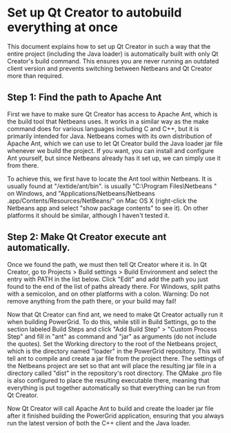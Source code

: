 ﻿Set up Qt Creator to autobuild everything at once
=================================================

This document explains how to set up Qt Creator in such a way that the entire project 
(including the Java loader) is automatically built with only Qt Creator's build command.
This ensures you are never running an outdated client version and prevents switching 
between Netbeans and Qt Creator more than required.

Step 1: Find the path to Apache Ant 
-----------------------------------
First we have to make sure Qt Creator has access to Apache Ant, which is the build tool 
that Netbeans uses. It works in a similar way as the make command does for various 
languages including C and C++, but it is primarily intended for Java. Netbeans comes 
with its own distribution of Apache Ant, which we can use to let Qt Creator build the
Java loader jar file whenever we build the project. If you want, you can install and 
configure Ant yourself, but since Netbeans already has it set up, we can simply use it
from there.

To achieve this, we first have to locate the Ant tool within Netbeans. It is usually found 
at "<NetbeansRoot>/extide/ant/bin". <NetbeansRoot> is usually "C:\Program Files\Netbeans <version>\" 
on Windows, and "Applications/Netbeans/Netbeans <version>.app/Contents/Resources/NetBeans/" on 
Mac OS X (right-click the Netbeans app and select "show package contents" to see it). On other 
platforms it should be similar, although I haven't tested it.

Step 2: Make Qt Creator execute ant automatically.
--------------------------------------------------
Once we found the path, we must then tell Qt Creator where it is. In Qt Creator, go to 
Projects > Build settings > Build Environment and select the entry with PATH in the list 
below. Click "Edit" and add the path you just found to the end of the list of paths already 
there. For Windows, split paths with a semicolon, and on other platforms with a colon. 
Warning: Do not remove anything from the path there, or your build may fail!

Now that Qt Creator can find ant, we need to make Qt Creator actually run it when building PowerGrid. 
To do this, while still in Build Settings, go to the section labeled Build Steps and click 
"Add Build Step" > "Custom Process Step" and fill in "ant" as command and "jar" as arguments (do not 
include the quotes). Set the Working directory to the root of the Netbeans project, which is the 
directory named "loader" in the PowerGrid repository. This will tell ant to compile and create a 
jar file from the project there. The settings of the Netbeans project are set
so that ant will place the resulting jar file in a directory called "dist" in the repository's 
root directory. The QMake .pro file is also configured to place the resulting executable there, 
meaning that everything is put together automatically so that everything can be run from Qt Creator.

Now Qt Creator will call Apache Ant to build and create the loader jar file after it finished building 
the PowerGrid application, ensuring that you always run the latest version of both the C++ client and 
the Java loader.